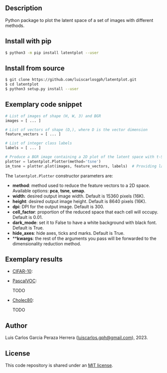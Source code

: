 Description
-----------

Python package to plot the latent space of a set of images with different methods.


Install with pip
----------------

```bash
$ python3 -m pip install latentplot --user
```


Install from source
-------------------

```bash
$ git clone https://github.com/luiscarlosgph/latentplot.git
$ cd latentplot
$ python3 setup.py install --user
```


Exemplary code snippet
----------------------

```python
# List of images of shape (H, W, 3) and BGR
images = [ ... ]           

# List of vectors of shape (D,), where D is the vector dimension
feature_vectors = [ ... ]  

# List of integer class labels
labels = [ ... ]           

# Produce a BGR image containing a 2D plot of the latent space with t-SNE
plotter = latentplot.Plotter(method='tsne')                              
im_tsne = plotter.plot(images, feature_vectors, labels)  # Providing labels here is optional
```

The `latentplot.Plotter` constructor parameters are:

* **method**: method used to reduce the feature vectors to a 2D space. Available options: **pca**, **tsne**, **umap**.      
* **width**: desired output image width. Default is 15360 pixels (16K).                         
* **height**: desired output image height. Default is 8640 pixels (16K).                          
* **dpi**: DPI for the output image. Default is 300.                     
* **cell_factor**: proportion of the reduced space that each cell will occupy. Default is 0.01.                          
* **dark_mode**: set it to False to have a white background with black font. Default is True.              
* **hide_axes**: hide axes, ticks and marks. Default is True.   
* ****kwargs**: the rest of the arguments you pass will be forwarded to the dimensionality reduction method.


Exemplary results
-----------------

* [CIFAR-10](https://www.cs.toronto.edu/~kriz/cifar.html):



* [PascalVOC](http://host.robots.ox.ac.uk/pascal/VOC):

   TODO

* [Cholec80](http://camma.u-strasbg.fr/datasets):

   TODO


Author
------

Luis Carlos Garcia Peraza Herrera (luiscarlos.gph@gmail.com), 2023.


License
-------

This code repository is shared under an [MIT license](LICENSE).
